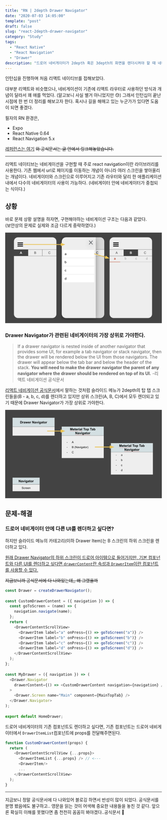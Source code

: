 ```yaml
---
title: "RN | 2depth Drawer Navigator"
date: "2020-07-03 14:05:00"
template: "post"
draft: false
slug: "react-2depth-drawer-navigator"
category: "Study"
tags:
  - "React Native"
  - "React Navigation"
  - "Drawer"
description: "드로어 네비게이터가 2depth 혹은 3depth의 화면을 렌더시켜야 할 때 네비게이션 구조를 어떻게 잡아야할까"
---
```


인턴십을 진행하며 처음 리액트 네이티브를 접해보았다.

대부분 리액트와 비슷했으나, 네비게이션이 기존에 리액트 라우터로 사용하던 방식과 개념이 달라서 꽤 애를 먹었다. (알고보니 사실 별거 아니었지만 😓) 그래서 인턴십이 끝난 시점에 한 번 더 정리를 해보고자 한다. 혹시나 길을 해매고 있는 누군가가 있다면 도움이 되면 좋겠다.

필자의 RN 환경은,

- Expo
- React Native 0.64
- React Navigation 5.x

[레퍼런스는 여기](https://www.youtube.com/watch?v=pd01LyE7ts8&t=54s)
~~와 공식문서는 글 안에서 링크해놓았습니다.~~

---

리액트 네이티브는 네비게이션을 구현할 때 주로 react navigation이란 라이브러리를 사용한다. 기존 웹에서 url로 페이지를 이동하는 개념이 아니라 여러 스크린을 쌓아올리는 개념이다. 네비게이터와 스크린으로 이루어지고 기존 라우터와 달리 한 애플리케이션 내에서 다수의 네비게이터의 사용이 가능하다. (네비게이터 안에 네비게이터가 중첩되는 식이다.)

## 상황

바로 문제 상황 설명을 하자면, 구현해야하는 네비게이션 구조는 다음과 같았다.  
(보안상의 문제로 실제와 조금 다르게 중략하였다.)

![네비게이션 구조(1)](https://github.com/yesl-kim/yesl-kim.github.io/blob/develop/images/rn-navigation-structure.png?raw=true)

### Drawer Navigator가 관련된 네비게이터의 가장 상위로 가야한다.

> If a drawer navigator is nested inside of another navigator that provides some UI, for example a tab navigator or stack navigator, then the drawer will be rendered below the UI from those navigators. The drawer will appear below the tab bar and below the header of the stack. **You will need to make the drawer navigator the parent of any navigator where the drawer should be rendered on top of its UI.** -리액트 네비게이션 공식문서

[리액트 네비게이션 공식문서](https://reactnavigation.org/docs/nesting-navigators/#parent-navigators-ui-is-rendered-on-top-of-child-navigator)에서 말하는 것처럼 슬라이드 메뉴가 2depth의 탑 탭 스크린들을(B - a, b, c, d)를 렌더하고 있지만 상위 스크린(A, B, C)에서 모두 렌더되고 있기 때문에 Drawer Navigator가 가장 상위로 가야한다.

![네비게이션 구조(2)](https://github.com/yesl-kim/yesl-kim.github.io/blob/develop/images/rn-navigation-structure2.png?raw=true)

## 문제-해결

### 드로어 네비게이터 안에 다른 UI를 렌더하고 싶다면?

하지만 슬라이드 메뉴의 카테고리(이하 Drawer Item)는 B 스크린의 하위 스크린을 렌더하고 있다.

[원래 Drawer Navigator의 하위 스크린이 드로어 아이템으로 들어가지만, 기본 컴포넌트와 다른 UI를 렌더하고 싶다면 `drawerContent`란 속성과 `DrawerItem`이란 컴포넌트를 사용할 수 있다.](https://reactnavigation.org/docs/drawer-navigator/#providing-a-custom-drawercontent)

~~지금보니까 공식문서에 다 나와있는데,, 왜 그랬을까~~

```js
const Drawer = createDrawerNavigator();

const CustomDrawerContent = ({ navigation }) => {
  const goToScreen = (name) => {
    navigation.navigate(name);
  };
  return (
    <DrawerContentScrollView>
      <DrawerItem label="a" onPress={() => goToScreen("a")} />
      <DrawerItem label="b" onPress={() => goToScreen("b")} />
      <DrawerItem label="c" onPress={() => goToScreen("c")} />
      <DrawerItem label="d" onPress={() => goToScreen("d")} />
    </DrawerContentScrollView>
  );
};

const MyDrawer = ({ navigation }) => (
  <Drawer.Navigator
    drawerContent={() => <CustomDrawerContent navigation={navigation} />}
  >
    <Drawer.Screen name="Main" component={MainTopTab} />
  </Drawer.Navigator>
);

export default HomeDrawer;
```

드로어 네비게이터의 기존 컴포넌트도 렌더하고 싶다면, 기존 컴포넌트는 드로어 네비게이터에서 `DrawerItemList`컴포넌트에 props를 전달해주면된다.

```js
function CustomDrawerContent(props) {
  return (
    <DrawerContentScrollView {...props}>
      <DrawerItemList {...props} /> // <---
      <DrawerItem/>
      ...
    </DrawerContentScrollView>
  );
}
```

---

지금보니 정말 공식문서에 다 나와있어 블로깅 하면서 반성이 많이 되었다. 공식문서를 분명 봤음에도 불구하고.. 영문을 읽는 것이 어색해 중요한 내용들을 놓친 것 같다. 앞으론 확실히 이해를 못했다면 좀 천천히 꼼꼼히 봐야겠다..공식문서 🥲
